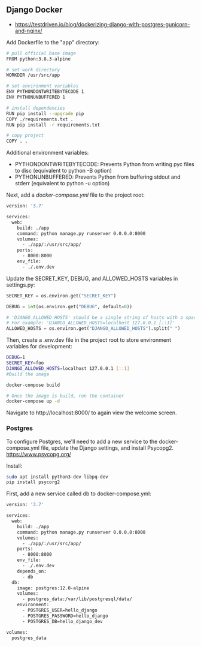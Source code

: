 ## Django Docker

 - https://testdriven.io/blog/dockerizing-django-with-postgres-gunicorn-and-nginx/


Add Dockerfile to the "app" directory:
```bash
# pull official base image
FROM python:3.8.3-alpine

# set work directory
WORKDIR /usr/src/app

# set environment variables
ENV PYTHONDONTWRITEBYTECODE 1
ENV PYTHONUNBUFFERED 1

# install dependencies
RUN pip install --upgrade pip
COPY ./requirements.txt .
RUN pip install -r requirements.txt

# copy project
COPY . .
```
Additional environment variables:
 - PYTHONDONTWRITEBYTECODE: Prevents Python from writing pyc files to disc (equivalent to python -B option)
 - PYTHONUNBUFFERED: Prevents Python from buffering stdout and stderr (equivalent to python -u option)

Next, add a *docker-compose.yml* file to the project root:

```bash
version: '3.7'

services:
  web:
    build: ./app
    command: python manage.py runserver 0.0.0.0:8000
    volumes:
      - ./app/:/usr/src/app/
    ports:
      - 8000:8000
    env_file:
      - ./.env.dev
```
Update the SECRET_KEY, DEBUG, and ALLOWED_HOSTS variables in settings.py:

```python
SECRET_KEY = os.environ.get("SECRET_KEY")

DEBUG = int(os.environ.get("DEBUG", default=0))

# 'DJANGO_ALLOWED_HOSTS' should be a single string of hosts with a space between each.
# For example: 'DJANGO_ALLOWED_HOSTS=localhost 127.0.0.1 [::1]'
ALLOWED_HOSTS = os.environ.get("DJANGO_ALLOWED_HOSTS").split(" ")
```

Then, create a .env.dev file in the project root to store environment variables for development:
```bash
DEBUG=1
SECRET_KEY=foo
DJANGO_ALLOWED_HOSTS=localhost 127.0.0.1 [::1]
#Build the image

docker-compose build

# Once the image is build, run the container
docker-compose up -d
```
Navigate to http://localhost:8000/ to again view the welcome screen.

### Postgres

To configure Postgres, we'll need to add a new service to the docker-compose.yml file, update the Django settings, and install Psycopg2.
https://www.psycopg.org/

Install:
```bash
sudo apt install python3-dev libpq-dev
pip install psycorg2
```
First, add a new service called db to docker-compose.yml:

```bash
version: '3.7'

services:
  web:
    build: ./app
    command: python manage.py runserver 0.0.0.0:8000
    volumes:
      - ./app/:/usr/src/app/
    ports:
      - 8000:8000
    env_file:
      - ./.env.dev
    depends_on:
      - db
  db:
    image: postgres:12.0-alpine
    volumes:
      - postgres_data:/var/lib/postgresql/data/
    environment:
      - POSTGRES_USER=hello_django
      - POSTGRES_PASSWORD=hello_django
      - POSTGRES_DB=hello_django_dev

volumes:
  postgres_data

```






